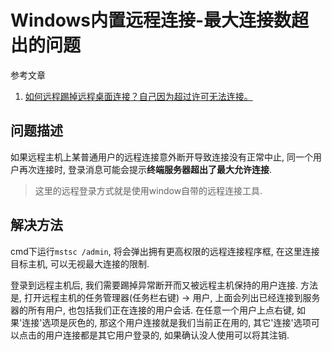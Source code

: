 # Windows内置远程连接-最大连接数超出的问题

参考文章

1. [如何远程踢掉远程桌面连接？自己因为超过许可无法连接。](https://zhidao.baidu.com/question/549538466.html)

## 问题描述

如果远程主机上某普通用户的远程连接意外断开导致连接没有正常中止, 同一个用户再次连接时, 登录消息可能会提示**终端服务器超出了最大允许连接**. 

> 这里的远程登录方式就是使用window自带的远程连接工具.

## 解决方法

cmd下运行`mstsc /admin`, 将会弹出拥有更高权限的远程连接程序框, 在这里连接目标主机, 可以无视最大连接的限制.

登录到远程主机后, 我们需要踢掉异常断开而又被远程主机保持的用户连接. 方法是, 打开远程主机的任务管理器(任务栏右键) -> 用户, 上面会列出已经连接到服务器的所有用户, 也包括我们正在连接的用户会话. 在任意一个用户上点右键, 如果'连接'选项是灰色的, 那这个用户连接就是我们当前正在用的, 其它'连接'选项可以点击的用户连接都是其它用户登录的, 如果确认没人使用可以将其注销.
